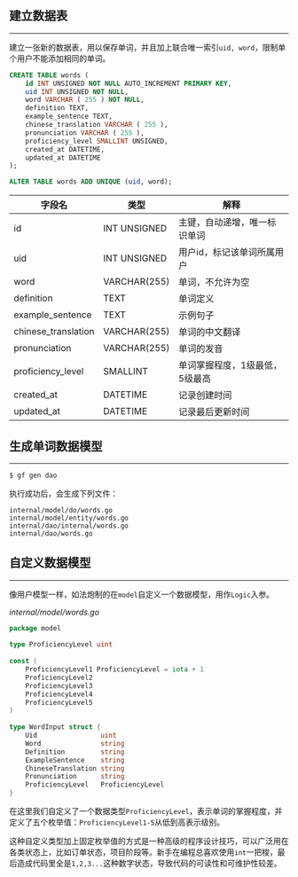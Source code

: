 ## 建立数据表
--- 
建立一张新的数据表，用以保存单词，并且加上联合唯一索引`uid, word`，限制单个用户不能添加相同的单词。
```sql
CREATE TABLE words (
	id INT UNSIGNED NOT NULL AUTO_INCREMENT PRIMARY KEY,
	uid INT UNSIGNED NOT NULL,
	word VARCHAR ( 255 ) NOT NULL,
	definition TEXT,
	example_sentence TEXT,
	chinese_translation VARCHAR ( 255 ),
	pronunciation VARCHAR ( 255 ),
	proficiency_level SMALLINT UNSIGNED,
	created_at DATETIME,
    updated_at DATETIME
);

ALTER TABLE words ADD UNIQUE (uid, word);
```

| 字段名                 | 类型           | 解释               |
| ------------------- | ------------ | ---------------- |
| id                  | INT UNSIGNED | 主键，自动递增，唯一标识单词   |
| uid                 | INT UNSIGNED | 用户id，标记该单词所属用户   |
| word                | VARCHAR(255) | 单词，不允许为空         |
| definition          | TEXT         | 单词定义             |
| example_sentence    | TEXT         | 示例句子             |
| chinese_translation | VARCHAR(255) | 单词的中文翻译          |
| pronunciation       | VARCHAR(255) | 单词的发音            |
| proficiency_level   | SMALLINT     | 单词掌握程度，1级最低，5级最高 |
| created_at          | DATETIME     | 记录创建时间           |
| updated_at          | DATETIME     | 记录最后更新时间         |

## 生成单词数据模型
---
```bash
$ gf gen dao
```

执行成功后，会生成下列文件：
```text
internal/model/do/words.go
internal/model/entity/words.go
internal/dao/internal/words.go
internal/dao/words.go
```

## 自定义数据模型
---
像用户模型一样，如法炮制的在`model`自定义一个数据模型，用作`Logic`入参。

*internal/model/words.go*
```go
package model  
  
type ProficiencyLevel uint  
  
const (  
    ProficiencyLevel1 ProficiencyLevel = iota + 1  
    ProficiencyLevel2  
    ProficiencyLevel3
    ProficiencyLevel4
    ProficiencyLevel5
)  
  
type WordInput struct {  
    Uid                uint  
    Word               string  
    Definition         string  
    ExampleSentence    string  
    ChineseTranslation string  
    Pronunciation      string  
    ProficiencyLevel   ProficiencyLevel  
}
```

在这里我们自定义了一个数据类型`ProficiencyLevel`，表示单词的掌握程度，并定义了五个枚举值：`ProficiencyLevel1-5`从低到高表示级别。

这种自定义类型加上固定枚举值的方式是一种高级的程序设计技巧，可以广泛用在各类状态上，比如订单状态，项目阶段等。新手在编程总喜欢使用`int`一把梭，最后造成代码里全是`1,2,3...`这种数字状态，导致代码的可读性和可维护性较差。